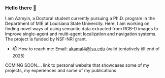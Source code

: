 ### Hello there 👋
I am Azmyin, a Doctoral student currently pursuing a Ph.D. program in the Department of MIE at Louisiana State University. Here, I am working on finding novel ways of using semantic data extracted from RGB-D images to improve single-agent and multi-agent localization and navigation systems. The project is funded by NSF-NRI grant.

- 📫 How to reach me: Email: akamal4@lsu.edu (valid tentatively till end of 2025)

COMING SOON.... link to personal website that showcases some of my projects, my experiences and some of my publications

<!--
**Mechazo11/Mechazo11** is a ✨ _special_ ✨ repository because its `README.md` (this file) appears on your GitHub profile.

Here are some ideas to get you started:

- 🔭 I’m currently working on ...
- 🌱 I’m currently learning ...
- 👯 I’m looking to collaborate on ...
- 🤔 I’m looking for help with ...
- 💬 Ask me about ...
- 📫 How to reach me: ...
- 😄 Pronouns: ...
- ⚡ Fun fact: ...
-->
